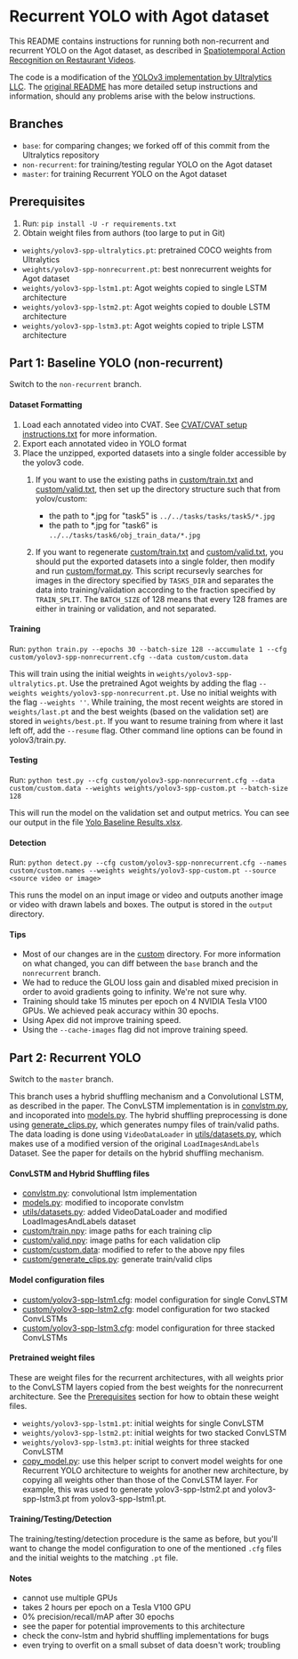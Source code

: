 # Recurrent YOLO with Agot dataset

This README contains instructions for running both non-recurrent and recurrent YOLO on the Agot dataset, as described in [Spatiotemporal Action Recognition on Restaurant Videos](report.pdf).

The code is a modification of the [YOLOv3 implementation by Ultralytics LLC](https://github.com/ultralytics/yolov3). The [original README](README-ultralytics.md) has more detailed setup instructions and information, should any problems arise with the below instructions.

## Branches

- `base`: for comparing changes; we forked off of this commit from the Ultralytics repository
- `non-recurrent`: for training/testing regular YOLO on the Agot dataset
- `master`: for training Recurrent YOLO on the Agot dataset

## Prerequisites

1. Run: `pip install -U -r requirements.txt`
2. Obtain weight files from authors (too large to put in Git)
- `weights/yolov3-spp-ultralytics.pt`: pretrained COCO weights from Ultralytics
- `weights/yolov3-spp-nonrecurrent.pt`: best nonrecurrent weights for Agot dataset
- `weights/yolov3-spp-lstm1.pt`: Agot weights copied to single LSTM architecture
- `weights/yolov3-spp-lstm2.pt`: Agot weights copied to double LSTM architecture
- `weights/yolov3-spp-lstm3.pt`: Agot weights copied to triple LSTM architecture

## Part 1: Baseline YOLO (non-recurrent)
Switch to the `non-recurrent` branch.

#### Dataset Formatting

1. Load each annotated video into CVAT. See [CVAT/CVAT setup instructions.txt](CVAT/CVAT%20setup%20instructions.txt) for more information.
2. Export each annotated video in YOLO format
3. Place the unzipped, exported datasets into a single folder accessible by the yolov3 code.
    1. If you want to use the existing paths in [custom/train.txt](custom/train.txt) and [custom/valid.txt](custom/valid.txt), then set up the directory structure such that from yolov/custom:
        * the path to \*.jpg for "task5" is `../../tasks/tasks/task5/*.jpg`
        * the path to \*.jpg for "task6" is `../../tasks/task6/obj_train_data/*.jpg`

    2. If you want to regenerate [custom/train.txt](custom/train.txt) and [custom/valid.txt](custom/valid.txt), you should put the exported datasets into a single folder, then modify and run [custom/format.py](custom/format.py). This script recursevly searches for images in the directory specified by `TASKS_DIR` and separates the data into training/validation according to the fraction specified by `TRAIN_SPLIT`. The `BATCH_SIZE` of 128 means that every 128 frames are either in training or validation, and not separated.

#### Training
Run: `python train.py --epochs 30 --batch-size 128 --accumulate 1 --cfg custom/yolov3-spp-nonrecurrent.cfg --data custom/custom.data`

This will train using the initial weights in `weights/yolov3-spp-ultralytics.pt`. Use the pretrained Agot weights by adding the flag `--weights weights/yolov3-spp-nonrecurrent.pt`. Use no initial weights with the flag `--weights ''`. While training, the most recent weights are stored in `weights/last.pt` and the best weights (based on the validation set) are stored in `weights/best.pt`. If you want to resume training from where it last left off, add the `--resume` flag. Other command line options can be found in yolov3/train.py.

#### Testing
Run: `python test.py --cfg custom/yolov3-spp-nonrecurrent.cfg --data custom/custom.data --weights weights/yolov3-spp-custom.pt --batch-size 128`

This will run the model on the validation set and output metrics. You can see our output in the file [Yolo Baseline Results.xlsx](Yolo%20Baseline%20Results.xlsx).

#### Detection
Run: `python detect.py --cfg custom/yolov3-spp-nonrecurrent.cfg --names custom/custom.names --weights weights/yolov3-spp-custom.pt --source <source video or image>`

This runs the model on an input image or video and outputs another image or video with drawn labels and boxes. The output is stored in the `output` directory.

#### Tips
- Most of our changes are in the [custom](custom) directory. For more information on what changed, you can diff between the `base` branch and the `nonrecurrent` branch.
- We had to reduce the GLOU loss gain and disabled mixed precision in order to avoid gradients going to infinity. We're not sure why.
- Training should take 15 minutes per epoch on 4 NVIDIA Tesla V100 GPUs. We achieved peak accuracy within 30 epochs.
- Using Apex did not improve training speed.
- Using the `--cache-images` flag did not improve training speed.

## Part 2: Recurrent YOLO
Switch to the `master` branch.

This branch uses a hybrid shuffling mechanism and a Convolutional LSTM, as described in the paper. The ConvLSTM implementation is in [convlstm.py](convlstm.py), and incoporated into [models.py](models.py). The hybrid shuffling preprocessing is done using [generate_clips.py](generate_clips.py), which generates numpy files of train/valid paths. The data loading is done using `VideoDataLoader` in [utils/datasets.py](utils/datasets.py), which makes use of a modified version of the original `LoadImagesAndLabels` Dataset. See the paper for details on the hybrid shuffling mechanism.

#### ConvLSTM and Hybrid Shuffling files
- [convlstm.py](convlstm.py): convolutional lstm implementation
- [models.py](models.py): modified to incoporate convlstm
- [utils/datasets.py](utils/datasets.py): added VideoDataLoader and modified LoadImagesAndLabels dataset
- [custom/train.npy](custom/train.npy): image paths for each training clip
- [custom/valid.npy](custom/valid.npy): image paths for each validation clip
- [custom/custom.data](custom/custom.data): modified to refer to the above npy files
- [custom/generate_clips.py](custom/generate_clips.py): generate train/valid clips

#### Model configuration files
- [custom/yolov3-spp-lstm1.cfg](custom/yolov3-spp-lstm1.cfg): model configuration for single ConvLSTM
- [custom/yolov3-spp-lstm2.cfg](custom/yolov3-spp-lstm2.cfg): model configuration for two stacked ConvLSTMs
- [custom/yolov3-spp-lstm3.cfg](custom/yolov3-spp-lstm3.cfg): model configuration for three stacked ConvLSTMs

#### Pretrained weight files
These are weight files for the recurrent architectures, with all weights prior to the ConvLSTM layers copied from the best weights for the nonrecurrent architecture. See the [Prerequisites](#Prerequisites) section for how to obtain these weight files.

- `weights/yolov3-spp-lstm1.pt`: initial weights for single ConvLSTM
- `weights/yolov3-spp-lstm2.pt`: initial weights for two stacked ConvLSTM
- `weights/yolov3-spp-lstm3.pt`: initial weights for three stacked ConvLSTM
- [copy_model.py](copy_model.py): use this helper script to convert model weights for one Recurrent YOLO architecture to weights for another new architecture, by copying all weights other than those of the ConvLSTM layer. For example, this was used to generate yolov3-spp-lstm2.pt and yolov3-spp-lstm3.pt from yolov3-spp-lstm1.pt.

#### Training/Testing/Detection
The training/testing/detection procedure is the same as before, but you'll want to change the model configuration to one of the mentioned `.cfg` files and the initial weights to the matching `.pt` file.

#### Notes
- cannot use multiple GPUs
- takes 2 hours per epoch on a Tesla V100 GPU
- 0% precision/recall/mAP after 30 epochs
- see the paper for potential improvements to this architecture
- check the conv-lstm and hybrid shuffling implementations for bugs
- even trying to overfit on a small subset of data doesn't work; troubling
